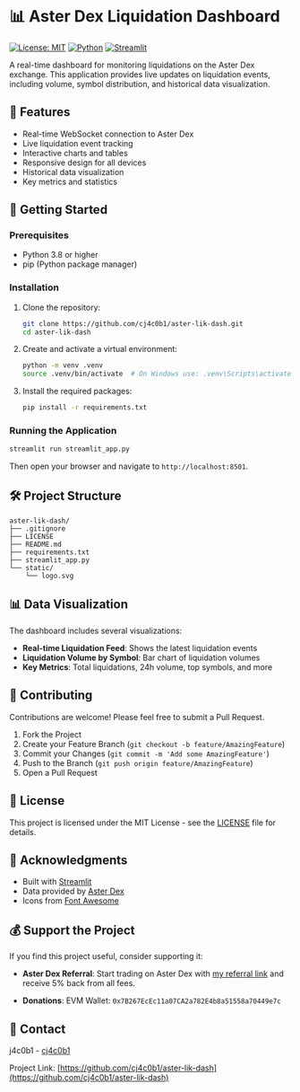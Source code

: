 # 📊 Aster Dex Liquidation Dashboard

[![License: MIT](https://img.shields.io/badge/License-MIT-yellow.svg)](https://opensource.org/licenses/MIT)
[![Python](https://img.shields.io/badge/python-3.8+-blue.svg)](https://www.python.org/downloads/)
[![Streamlit](https://img.shields.io/badge/Streamlit-FF4B4B?logo=streamlit&logoColor=white)](https://streamlit.io/)

A real-time dashboard for monitoring liquidations on the Aster Dex exchange. This application provides live updates on liquidation events, including volume, symbol distribution, and historical data visualization.

## 🌟 Features

- Real-time WebSocket connection to Aster Dex
- Live liquidation event tracking
- Interactive charts and tables
- Responsive design for all devices
- Historical data visualization
- Key metrics and statistics

## 🚀 Getting Started

### Prerequisites

- Python 3.8 or higher
- pip (Python package manager)

### Installation

1. Clone the repository:
   ```bash
   git clone https://github.com/cj4c0b1/aster-lik-dash.git
   cd aster-lik-dash
   ```

2. Create and activate a virtual environment:
   ```bash
   python -m venv .venv
   source .venv/bin/activate  # On Windows use: .venv\Scripts\activate
   ```

3. Install the required packages:
   ```bash
   pip install -r requirements.txt
   ```

### Running the Application

```bash
streamlit run streamlit_app.py
```

Then open your browser and navigate to `http://localhost:8501`.

## 🛠️ Project Structure

```
aster-lik-dash/
├── .gitignore
├── LICENSE
├── README.md
├── requirements.txt
├── streamlit_app.py
└── static/
    └── logo.svg
```

## 📊 Data Visualization

The dashboard includes several visualizations:

- **Real-time Liquidation Feed**: Shows the latest liquidation events
- **Liquidation Volume by Symbol**: Bar chart of liquidation volumes
- **Key Metrics**: Total liquidations, 24h volume, top symbols, and more

## 🤝 Contributing

Contributions are welcome! Please feel free to submit a Pull Request.

1. Fork the Project
2. Create your Feature Branch (`git checkout -b feature/AmazingFeature`)
3. Commit your Changes (`git commit -m 'Add some AmazingFeature'`)
4. Push to the Branch (`git push origin feature/AmazingFeature`)
5. Open a Pull Request

## 📄 License

This project is licensed under the MIT License - see the [LICENSE](LICENSE) file for details.

## 🙏 Acknowledgments

- Built with [Streamlit](https://streamlit.io/)
- Data provided by [Aster Dex](https://www.asterdex.com/)
- Icons from [Font Awesome](https://fontawesome.com/)

## 💰 Support the Project

If you find this project useful, consider supporting it:

- **Aster Dex Referral**: Start trading on Aster Dex with [my referral link](https://www.asterdex.com/en/referral/183633) and receive 5% back from all fees.

- **Donations**: EVM Wallet: `0x7B267EcEc11a07CA2a782E4b8a51558a70449e7c`

## 📧 Contact

j4c0b1 - [cj4c0b1](https://github.com/cj4c0b1)

Project Link: [https://github.com/cj4c0b1/aster-lik-dash](https://github.com/cj4c0b1/aster-lik-dash)
